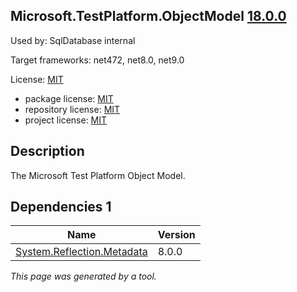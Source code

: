 Microsoft.TestPlatform.ObjectModel [18.0.0](https://www.nuget.org/packages/Microsoft.TestPlatform.ObjectModel/18.0.0)
--------------------

Used by: SqlDatabase internal

Target frameworks: net472, net8.0, net9.0

License: [MIT](../../../../licenses/mit) 

- package license: [MIT](https://licenses.nuget.org/MIT) 
- repository license: [MIT](https://github.com/microsoft/vstest) 
- project license: [MIT](https://github.com/microsoft/vstest) 

Description
-----------
The Microsoft Test Platform Object Model.

Dependencies 1
-----------

|Name|Version|
|----------|:----|
|[System.Reflection.Metadata](../../../../packages/nuget.org/system.reflection.metadata/8.0.0)|8.0.0|

*This page was generated by a tool.*